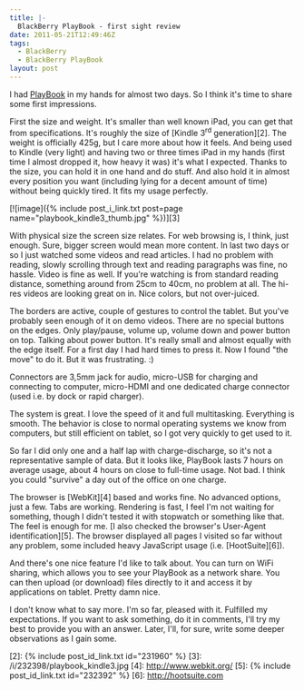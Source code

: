 ```yaml
---
title: |-
  BlackBerry PlayBook - first sight review
date: 2011-05-21T12:49:46Z
tags:
  - BlackBerry
  - BlackBerry PlayBook
layout: post
---
```

I had [PlayBook][1] in my hands for almost two days. So I think it's time to share some first impressions.

First the size and weight. It's smaller than well known iPad, you can get that from specifications. It's roughly the size of [Kindle 3<sup>rd</sup> generation][2]. The weight is officially 425g, but I care more about how it feels. And being used to Kindle (very light) and having two or three times iPad in my hands (first time I almost dropped it, how heavy it was) it's what I expected. Thanks to the size, you can hold it in one hand and do stuff. And also hold it in almost every position you want (including lying for a decent amount of time) without being quickly tired. It fits my usage perfectly.

[![image]({% include post_i_link.txt post=page name="playbook_kindle3_thumb.jpg" %})][3]

With physical size the screen size relates. For web browsing is, I think, just enough. Sure, bigger screen would mean more content. In last two days or so I just watched some videos and read articles. I had no problem with reading, slowly scrolling through text and reading paragraphs was fine, no hassle. Video is fine as well. If you're watching is from standard reading distance, something around from 25cm to 40cm, no problem at all. The hi-res videos are looking great on in. Nice colors, but not over-juiced.

The borders are active, couple of gestures to control the tablet. But you've probably seen enough of it on demo videos. There are no special buttons on the edges. Only play/pause, volume up, volume down and power button on top. Talking about power button. It's really small and almost equally with the edge itself. For a first day I had hard times to press it. Now I found "the move" to do it. But it was frustrating. :)

Connectors are 3,5mm jack for audio, micro-USB for charging and connecting to computer, micro-HDMI and one dedicated charge connector (used i.e. by dock or rapid charger).

The system is great. I love the speed of it and full multitasking. Everything is smooth. The behavior is close to normal operating systems we know from computers, but still efficient on tablet, so I got very quickly to get used to it.

So far I did only one and a half lap with charge-discharge, so it's not a representative sample of data. But it looks like, PlayBook lasts 7 hours on average usage, about 4 hours on close to full-time usage. Not bad. I think you could "survive" a day out of the office on one charge.

The browser is [WebKit][4] based and works fine. No advanced options, just a few. Tabs are working. Rendering is fast, I feel I'm not waiting for something, though I didn't tested it with stopwatch or something like that. The feel is enough for me. [I also checked the browser's User-Agent identification][5]. The browser displayed all pages I visited so far without any problem, some included heavy JavaScript usage (i.e. [HootSuite][6]).

And there's one nice feature I'd like to talk about. You can turn on WiFi sharing, which allows you to see your PlayBook as a network share. You can then upload (or download) files directly to it and access it by applications on tablet. Pretty damn nice.

I don't know what to say more. I'm so far, pleased with it. Fulfilled my expectations. If you want to ask something, do it in comments, I'll try my best to provide you with an answer. Later, I'll, for sure, write some deeper observations as I gain some.

[1]: http://us.blackberry.com/playbook-tablet/
[2]: {% include post_id_link.txt id="231960" %}
[3]: /i/232398/playbook_kindle3.jpg
[4]: http://www.webkit.org/
[5]: {% include post_id_link.txt id="232392" %}
[6]: http://hootsuite.com